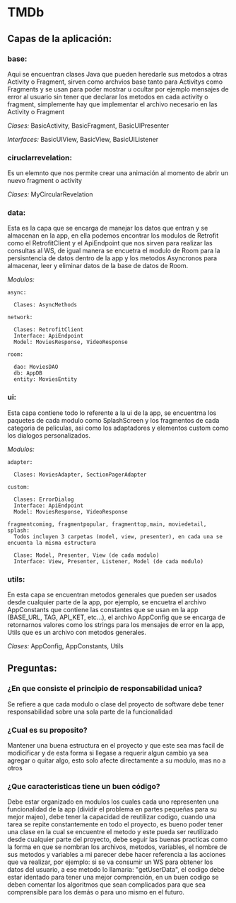 # TMDb

## Capas de la aplicación:

### base:
  Aqui se encuentran clases Java que pueden heredarle sus metodos a otras Activity o Fragment, sirven como archvios
  base tanto para Activitys como Fragments y se usan para poder mostrar u ocultar por ejemplo mensajes de error al usuario sin tener que declarar
  los metodos en cada activity o fragment, simplemente hay que implementar el archivo necesario en las Activity o Fragment
  
  _Clases:_ BasicActivity, BasicFragment, BasicUIPresenter
  
  _Interfaces:_ BasicUIView, BasicView, BasicUIListener 

### ciruclarrevelation:
  Es un elemnto que nos permite crear una animación al momento de abrir un nuevo fragment o activity
  
  _Clases:_ MyCircularRevelation
  
### data:
  Esta es la capa que se encarga de manejar los datos que entran y se almacenan en la app, en ella podemos encontrar los modulos de Retrofit
  como el RetrofitClient y el ApiEndpoint que nos sirven para realizar las consultas al WS, de igual manera se encuetra el modulo de Room
  para la persisntencia de datos dentro de la app y los metodos Asyncronos para almacenar, leer y eliminar datos de la base de datos de Room.
  
  _Modulos:_
 
    async:
    
      Clases: AsyncMethods
      
    network:
    
      Clases: RetrofitClient
      Interface: ApiEndpoint
      Model: MoviesResponse, VideoResponse 
      
    room:
    
      dao: MoviesDAO
      db: AppDB
      entity: MoviesEntity 
  

### ui:
  Esta capa contiene todo lo referente a la ui de la app, se encuentrna los paquetes de cada modulo como SplashScreen y los fragmentos
  de cada categoria de peliculas, asi como los adaptadores y elementos custom como los dialogos personalizados.
  
  _Modulos:_
 
    adapter:
    
      Clases: MoviesAdapter, SectionPagerAdapter
      
    custom:
    
      Clases: ErrorDialog
      Interface: ApiEndpoint
      Model: MoviesResponse, VideoResponse 
      
    fragmentcoming, fragmentpopular, fragmenttop,main, moviedetail, splash:
      Todos incluyen 3 carpetas (model, view, presenter), en cada una se encuenta la misma estructura
      
      Clase: Model, Presenter, View (de cada modulo)
      Interface: View, Presenter, Listener, Model (de cada modulo)

### utils:
 En esta capa se encuentran metodos generales que pueden ser usados desde cualquier parte de la app, por ejemplo, se encuetra el archivo
 AppConstants que contiene las constantes que se usan en la app (BASE_URL, TAG, API_KET, etc...), el archivo AppConfig que se encarga de 
 retornarnos valores como los strings para los mensajes de error en la app, Utils que es un archivo con metodos generales.
 
 _Clases:_ AppConfig, AppConstants, Utils
 
 
 
## Preguntas:
 ### ¿En que consiste el principio de responsabilidad unica?
  Se refiere a que cada modulo o clase del proyecto de software debe tener responsabilidad sobre una sola parte de la funcionalidad
 ### ¿Cual es su proposito?
  Mantener una buena estructura en el proyecto y que este sea mas facil de modicificar y de esta forma si llegase a requerir algun cambio ya 
  sea agregar o quitar algo, esto solo afecte directamente a su modulo, mas no a otros
### ¿Que caracteristicas tiene un buen código?
  Debe estar organizado en modulos los cuales cada uno representen una funcionalidad de la app (dividir el problema en partes pequeñas para su mejor majeo),
  debe tener la capacidad de reutilizar codigo, cuando una tarea se repite constantemente en todo el proyecto, es bueno poder tener una clase en la cual se
  encuentre el metodo y este pueda ser reutilizado desde cualquier parte del proyecto, debe seguir las buenas practicas como la forma en que se nombran los 
  archivos, metodos, variables, el nombre de sus metodos y variables a mi parecer debe hacer referencia a las acciones que va realizar, por ejemplo: si se 
  va consumir un  WS para obtener los datos del usuario, a ese metodo lo llamaria: "getUserData", el codigo debe estar identado para tener una mejor comprención,
  en un buen codigo se deben comentar los algoritmos que sean complicados para que sea comprensible para los demás o para uno mismo en el futuro.
  
